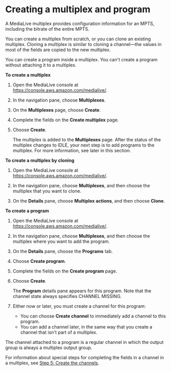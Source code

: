 # Creating a multiplex and program<a name="multiplex-create"></a>

A MediaLive multiplex provides configuration information for an MPTS, including the bitrate of the entire MPTS\. 

You can create a multiplex from scratch, or you can clone an existing multiplex\. Cloning a multiplex is similar to cloning a channel—the values in most of the fields are copied to the new multiplex\. 

You can create a program inside a multiplex\. You can't create a program without attaching it to a multiplex\.

**To create a multiplex**

1. Open the MediaLive console at [https://console\.aws\.amazon\.com/medialive/](https://console.aws.amazon.com/medialive/)\.

1. In the navigation pane, choose **Multiplexes**\. 

1. On the **Multiplexes** page, choose **Create**\. 

1. Complete the fields on the **Create multiplex** page\. 

1. Choose **Create**\. 

   The multiplex is added to the **Multiplexes** page\. After the status of the multiplex changes to IDLE, your next step is to add programs to the multiplex\. For more information, see later in this section\. 

**To create a multiplex by cloning**

1. Open the MediaLive console at [https://console\.aws\.amazon\.com/medialive/](https://console.aws.amazon.com/medialive/)\.

1. In the navigation pane, choose **Multiplexes**, and then choose the multiplex that you want to clone\. 

1. On the **Details** pane, choose **Multiplex actions**, and then choose **Clone**\. 

**To create a program**

1. Open the MediaLive console at [https://console\.aws\.amazon\.com/medialive/](https://console.aws.amazon.com/medialive/)\.

1. In the navigation pane, choose **Multiplexes**, and then choose the multiplex where you want to add the program\. 

1. On the **Details** pane, choose the **Programs** tab\. 

1. Choose **Create program**\. 

1. Complete the fields on the **Create program** page\. 

1. Choose **Create**\. 

   The **Program** details pane appears for this program\. Note that the channel state always specifies CHANNEL MISSING\. 

1. Either now or later, you must create a channel for this program: 
   + You can choose **Create channel** to immediately add a channel to this program\. 
   + You can add a channel later, in the same way that you create a channel that isn't part of a multiplex\.

The channel attached to a program is a regular channel in which the output group is always a multiplex output group\. 

For information about special steps for completing the fields in a channel in a multiplex, see [Step 5: Create the channels](setting-up-multiplex.md#create-multiplex-channels-step)\. 